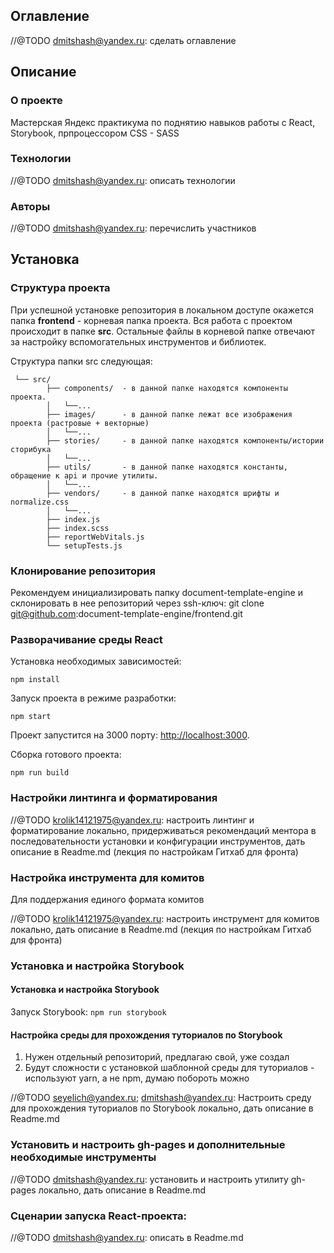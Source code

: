 ## Оглавление

//@TODO dmitshash@yandex.ru: сделать оглавление

## Описание
### О проекте
Мастерская Яндекс практикума по поднятию навыков работы с React, Storybook, прпроцессором CSS - SASS

### Технологии

//@TODO dmitshash@yandex.ru: описать технологии

### Авторы

//@TODO dmitshash@yandex.ru: перечислить участников

## Установка
### Структура проекта
При успешной установке репозитория в локальном доступе окажется папка **frontend** - корневая папка проекта. Вся работа с проектом происходит в папке **src**. Остальные файлы в корневой папке отвечают за настройку вспомогательных инструментов и библиотек.

Структура папки src следующая:
```
 └── src/
        ├── components/  - в данной папке находятся компоненты проекта.
        │   └──...
        ├── images/      - в данной папке лежат все изображения проекта (растровые + векторные)
        │   └──...
        ├── stories/     - в данной папке находятся компоненты/истории сторибука
        │   └──...
        ├── utils/       - в данной папке находятся константы, обращение к api и прочие утилиты.
        │   └──...
        ├── vendors/     - в данной папке находятся шрифты и normalize.css
        │   └──...
        ├── index.js
        ├── index.scss
        ├── reportWebVitals.js
        └── setupTests.js
```
### Клонирование репозитория
Рекомендуем инициализировать папку document-template-engine и склонировать в нее репозиторий через ssh-ключ:
git clone  git@github.com:document-template-engine/frontend.git

### Разворачивание среды React
Установка необходимых зависимостей:
```
npm install
```

Запуск проекта в режиме разработки:
```
npm start
```
  Проект запустится на 3000 порту: [http://localhost:3000](http://localhost:3000).

Сборка готового проекта:

```
npm run build
```

### Настройки линтинга и форматирования

//@TODO krolik14121975@yandex.ru: настроить линтинг и форматирование локально, придерживаться рекомендаций ментора в последовательности установки и конфигурации инструментов, дать описание  в Readme.md (лекция по настройкам Гитхаб для фронта)

### Настройка инструмента для комитов
Для поддержания единого формата комитов

//@TODO krolik14121975@yandex.ru: настроить инструмент для комитов локально, дать описание в Readme.md (лекция по настройкам Гитхаб для фронта)

### Установка и настройка Storybook
#### Установка и настройка Storybook
Запуск Storybook: `npm run storybook`

#### Настройка среды для прохождения туториалов по Storybook
1. Нужен отдельный репозиторий, предлагаю свой, уже создал
2. Будут сложности с установкой шаблонной среды для туториалов - используют yarn, а не npm, думаю побороть можно

//@TODO seyelich@yandex.ru; dmitshash@yandex.ru: Настроить среду для прохождения туториалов по Storybook локально, дать описание в Readme.md

### Установить и настроить gh-pages и дополнительные необходимые инструменты

//@TODO dmitshash@yandex.ru: установить и настроить утилиту gh-pages локально, дать описание в Readme.md

### Сценарии запуска React-проекта:

//@TODO dmitshash@yandex.ru: описать в Readme.md
